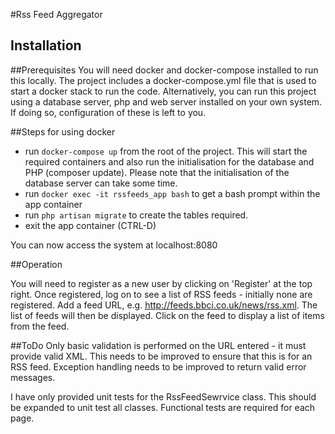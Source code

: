 #Rss Feed Aggregator

## Installation

##Prerequisites
You will need docker and docker-compose installed to run this locally. The project includes a docker-compose.yml file that is used to start a docker stack to run the code.
Alternatively, you can run this project using a database server, php and web server installed on your own system. If doing so, configuration of these is left to you.

##Steps for using docker
* run ``docker-compose up`` from the root of the project.
This will start the required containers and also run the initialisation for the database and PHP (composer update). Please note that the initialisation of the database server can take some time.
* run ``docker exec -it rssfeeds_app bash`` to get a bash prompt within the app container
* run ``php artisan migrate`` to create the tables required.
* exit the app container (CTRL-D)

You can now access the system at localhost:8080

##Operation

You will need to register as a new user by clicking on 'Register' at the top right.
Once registered, log on to see a list of RSS feeds - initially none are registered.
Add a feed URL, e.g. http://feeds.bbci.co.uk/news/rss.xml. The list of feeds will then be displayed. Click on the feed to display a list of items from the feed.

##ToDo
Only basic validation is performed on the URL entered - it must provide valid XML. This needs to be improved to ensure that this is for an RSS feed. 
Exception handling needs to be improved to return valid error messages.

I have only provided unit tests for the RssFeedSewrvice class. This should be expanded to unit test all classes.
Functional tests are required for each page.
